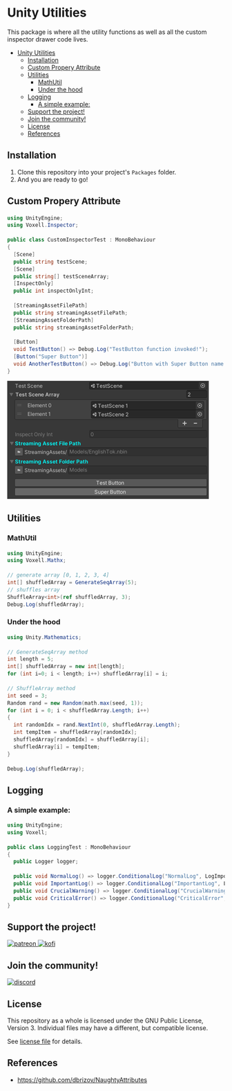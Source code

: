 # Unity Utilities

This package is where all the utility functions as well as all the custom inspector drawer code lives.

- [Unity Utilities](#unity-utilities)
  - [Installation](#installation)
  - [Custom Propery Attribute](#custom-propery-attribute)
  - [Utilities](#utilities)
    - [MathUtil](#mathutil)
    - [Under the hood](#under-the-hood)
  - [Logging](#logging)
    - [A simple example:](#a-simple-example)
  - [Support the project!](#support-the-project)
  - [Join the community!](#join-the-community)
  - [License](#license)
  - [References](#references)

## Installation

1. Clone this repository into your project's `Packages` folder.
2. And you are ready to go!

## Custom Propery Attribute

```cs
using UnityEngine;
using Voxell.Inspector;

public class CustomInspectorTest : MonoBehaviour
{
  [Scene]
  public string testScene;
  [Scene]
  public string[] testSceneArray;
  [InspectOnly]
  public int inspectOnlyInt;

  [StreamingAssetFilePath]
  public string streamingAssetFilePath;
  [StreamingAssetFolderPath]
  public string streamingAssetFolderPath;

  [Button]
  void TestButton() => Debug.Log("TestButton function invoked!");
  [Button("Super Button")]
  void AnotherTestButton() => Debug.Log("Button with Super Button name pressed!");
}
```

![CustomPropertyAttribute](./Pictures~/CustomPropertyAttribute.png)

## Utilities

### MathUtil

```cs
using UnityEngine;
using Voxell.Mathx;

// generate array [0, 1, 2, 3, 4]
int[] shuffledArray = GenerateSeqArray(5);
// shuffles array
ShuffleArray<int>(ref shuffledArray, 3);
Debug.Log(shuffledArray);

```
### Under the hood

```cs
using Unity.Mathematics;

// GenerateSeqArray method
int length = 5;
int[] shuffledArray = new int[length];
for (int i=0; i < length; i++) shuffledArray[i] = i;

// ShuffleArray method
int seed = 3;
Random rand = new Random(math.max(seed, 1));
for (int i = 0; i < shuffledArray.Length; i++)
{
  int randomIdx = rand.NextInt(0, shuffledArray.Length);
  int tempItem = shuffledArray[randomIdx];
  shuffledArray[randomIdx] = shuffledArray[i];
  shuffledArray[i] = tempItem;
}

Debug.Log(shuffledArray);
```

## Logging

### A simple example:
```cs
using UnityEngine;
using Voxell;

public class LoggingTest : MonoBehaviour
{
  public Logger logger;

  public void NormalLog() => logger.ConditionalLog("NormalLog", LogImportance.Info, LogType.Log);
  public void ImportantLog() => logger.ConditionalLog("ImportantLog", LogImportance.Important, LogType.Log);
  public void CrucialWarning() => logger.ConditionalLog("CrucialWarning", LogImportance.Crucial, LogType.Warning);
  public void CriticalError() => logger.ConditionalLog("CriticalError", LogImportance.Critical, LogType.Error);
}
```

## Support the project!

<a href="https://www.patreon.com/voxelltech" target="_blank">
  <img src="https://teaprincesschronicles.files.wordpress.com/2020/03/support-me-on-patreon.png" alt="patreon" width="200px" height="56px"/>
</a>

<a href ="https://ko-fi.com/voxelltech" target="_blank">
  <img src="https://uploads-ssl.webflow.com/5c14e387dab576fe667689cf/5cbed8a4cf61eceb26012821_SupportMe_red.png" alt="kofi" width="200px" height="40px"/>
</a>

## Join the community!

<a href ="https://discord.gg/WDBnuNH" target="_blank">
  <img src="https://gist.githubusercontent.com/nixon-voxell/e7ba303906080ffdf65b106f684801b5/raw/65b0338d5f4e82f700d3c9f14ec9fc62f3fd278e/JoinVXDiscord.svg" alt="discord" width="200px" height="200px"/>
</a>


## License

This repository as a whole is licensed under the GNU Public License, Version 3. Individual files may have a different, but compatible license.

See [license file](./LICENSE) for details.

## References

- https://github.com/dbrizov/NaughtyAttributes